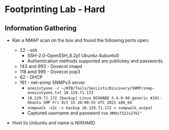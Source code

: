 
# Footprinting Lab - Hard

## Information Gathering

* Ran a NMAP scan on the box and found the following ports open:
  * 22 - ssh
    * SSH-2.0-OpenSSH_8.2p1 Ubuntu-4ubuntu0
    * Authentication methods supported are publickey and passwords.
  * 143 and 993 - Dovecot imapd
  * 118 amd 995 - Dovecot pop3
  * 62 - DHCP
  * 161 - net-snmp SNMPv3 server
    * `onesixtyone -c ~/HTB/Tools/SecLists/Discovery/SNMP/snmp-onesixtyone.txt 10.129.71.172`
    * `10.129.71.172 [backup] Linux NIXHARD 5.4.0-90-generic #101-Ubuntu SMP Fri Oct 15 20:00:55 UTC 2021 x86_64`
    * `snmpwalk -v2c -c backup 10.129.71.172 > snmpwalk_output`
    * Captured username and password `tom NMds732Js2761"`

  
* Host Iis Unbuntu and name is NIXHARD
